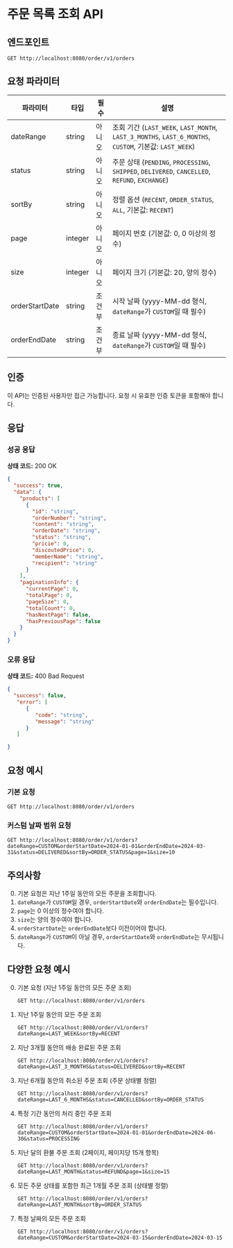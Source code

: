 # 주문 목록 조회 API

## 엔드포인트

```
GET http://localhost:8080/order/v1/orders
```

## 요청 파라미터

| 파라미터 | 타입 | 필수  | 설명 |
|----------|------|-----|------|
| dateRange | string | 아니오 | 조회 기간 (`LAST_WEEK`, `LAST_MONTH`, `LAST_3_MONTHS`, `LAST_6_MONTHS`, `CUSTOM`, 기본값: `LAST_WEEK`) |
| status | string | 아니오 | 주문 상태 (`PENDING`, `PROCESSING`, `SHIPPED`, `DELIVERED`, `CANCELLED`, `REFUND`, `EXCHANGE`) |
| sortBy | string | 아니오 | 정렬 옵션 (`RECENT`, `ORDER_STATUS`, `ALL`, 기본값: `RECENT`) |
| page | integer | 아니오 | 페이지 번호 (기본값: 0, 0 이상의 정수) |
| size | integer | 아니오 | 페이지 크기 (기본값: 20, 양의 정수) |
| orderStartDate | string | 조건부 | 시작 날짜 (yyyy-MM-dd 형식, `dateRange`가 `CUSTOM`일 때 필수) |
| orderEndDate | string | 조건부 | 종료 날짜 (yyyy-MM-dd 형식, `dateRange`가 `CUSTOM`일 때 필수) |

## 인증

이 API는 인증된 사용자만 접근 가능합니다. 요청 시 유효한 인증 토큰을 포함해야 합니다.

## 응답

### 성공 응답

**상태 코드:** 200 OK

```json
{
  "success": true,
  "data": {
    "products": [
      {
        "id": "string",
        "orderNumber": "string",
        "content": "string",
        "orderDate": "string",
        "status": "string",
        "pricie": 0,
        "discoutedPrice": 0,
        "memberName": "string",
        "recipient": "string"
      }
    ],
    "paginationInfo": {
      "currentPage": 0,
      "totalPage": 0,
      "pageSize": 0,
      "totalCount": 0,
      "hasNextPage": false,
      "hasPreviousPage": false
    }
  }
}
```

### 오류 응답

**상태 코드:** 400 Bad Request

```json
{
  "success": false,
   "error": [
      {
         "code": "string",
         "message": "string"
      }
   ]

}
```

## 요청 예시

### 기본 요청

```
GET http://localhost:8080/order/v1/orders
```

### 커스텀 날짜 범위 요청

```
GET http://localhost:8080/order/v1/orders?dateRange=CUSTOM&orderStartDate=2024-01-01&orderEndDate=2024-03-31&status=DELIVERED&sortBy=ORDER_STATUS&page=1&size=10
```

## 주의사항

0. 기본 요청은 지난 1주일 동안의 모든 주문을 조회합니다.
1. `dateRange`가 `CUSTOM`일 경우, `orderStartDate`와 `orderEndDate`는 필수입니다.
2. `page`는 0 이상의 정수여야 합니다.
3. `size`는 양의 정수여야 합니다.
4. `orderStartDate`는 `orderEndDate`보다 이전이어야 합니다.
5. `dateRange`가 `CUSTOM`이 아닐 경우, `orderStartDate`와 `orderEndDate`는 무시됩니다.

## 다양한 요청 예시

0. 기본 요청 (지난 1주일 동안의 모든 주문 조회)
   ```
   GET http://localhost:8080/order/v1/orders
   ```

1. 지난 1주일 동안의 모든 주문 조회
   ```
   GET http://localhost:8080/order/v1/orders?dateRange=LAST_WEEK&sortBy=RECENT
   ```

2. 지난 3개월 동안의 배송 완료된 주문 조회
   ```
   GET http://localhost:8080/order/v1/orders?dateRange=LAST_3_MONTHS&status=DELIVERED&sortBy=RECENT
   ```

3. 지난 6개월 동안의 취소된 주문 조회 (주문 상태별 정렬)
   ```
   GET http://localhost:8080/order/v1/orders?dateRange=LAST_6_MONTHS&status=CANCELLED&sortBy=ORDER_STATUS
   ```

4. 특정 기간 동안의 처리 중인 주문 조회
   ```
   GET http://localhost:8080/order/v1/orders?dateRange=CUSTOM&orderStartDate=2024-01-01&orderEndDate=2024-06-30&status=PROCESSING
   ```

5. 지난 달의 환불 주문 조회 (2페이지, 페이지당 15개 항목)
   ```
   GET http://localhost:8080/order/v1/orders?dateRange=LAST_MONTH&status=REFUND&page=1&size=15
   ```

6. 모든 주문 상태를 포함한 최근 1개월 주문 조회 (상태별 정렬)
   ```
   GET http://localhost:8080/order/v1/orders?dateRange=LAST_MONTH&sortBy=ORDER_STATUS
   ```

7. 특정 날짜의 모든 주문 조회
   ```
   GET http://localhost:8080/order/v1/orders?dateRange=CUSTOM&orderStartDate=2024-03-15&orderEndDate=2024-03-15
   ```